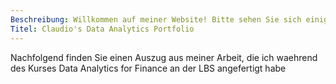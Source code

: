 ```yaml
---
Beschreibung: Willkommen auf meiner Website! Bitte sehen Sie sich einige der Dinge an, an denen ich waehrend meines Studiums an der London Business School gearbeitet habe
Titel: Claudio's Data Analytics Portfolio
---
```


Nachfolgend finden Sie einen Auszug aus meiner Arbeit, die ich waehrend des Kurses Data Analytics for Finance an der LBS angefertigt habe